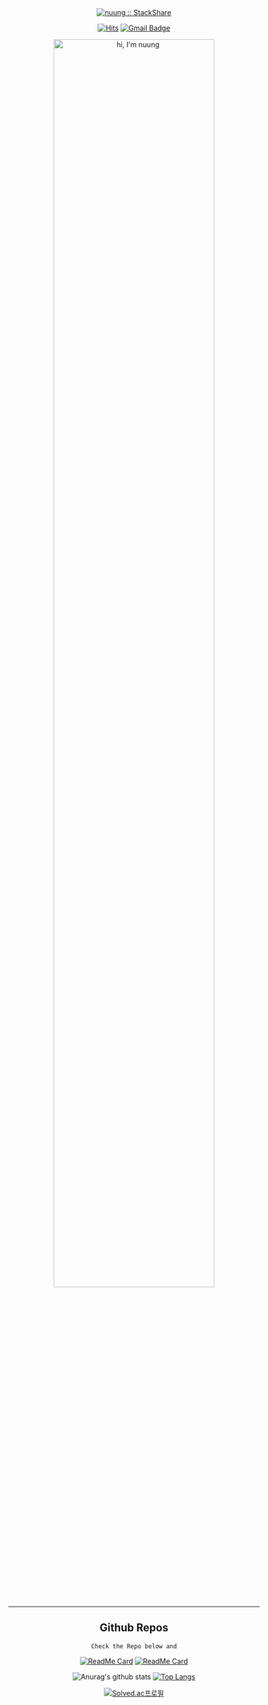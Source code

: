 <div align = "center">
  <a href="https://stackshare.io/nuung/my-stack">
    <img src="http://img.shields.io/badge/tech-stack-0690fa.svg?style=flat" alt="nuung :: StackShare" />
  </a>
  
[![Hits](https://hits.seeyoufarm.com/api/count/incr/badge.svg?url=https%3A%2F%2Fgithub.com%2FNuung&count_bg=%23003376&title_bg=%23555555&icon=sparkfun.svg&icon_color=%23E7E7E7&title=hits&edge_flat=false)](https://hits.seeyoufarm.com)
[![Gmail Badge](https://img.shields.io/badge/Gmail-d14836?style=flat&logo=Gmail&logoColor=white&link=mailto:snugyun01@gmail.com)](mailto:qlgks1@gmail.com)

<img src="https://nuung.github.io/vanilla-javascript/NomadJS/images/svg.svg" width="80%" alt="hi, I'm nuung" />
</div>
          
--- 

<div align = "center">

## Github Repos
  ``` Check the Repo below and ```
  
[![ReadMe Card](https://github-readme-stats.vercel.app/api/pin/?username=Nuung&repo=vanilla-javascript&show_owner=true&theme=dark)](https://github.com/Nuung/vanilla-javascript)
[![ReadMe Card](https://github-readme-stats.vercel.app/api/pin/?username=Nuung&repo=DDmap&show_owner=true&theme=dark)](https://github.com/Nuung/DDmap)

![Anurag's github stats](https://github-readme-stats.vercel.app/api?username=Nuung&theme=dark&show_icons=true)
[![Top Langs](https://github-readme-stats.vercel.app/api/top-langs/?username=Nuung&theme=dark&langs_count=10&layout=compact)](https://github.com/anuraghazra/github-readme-stats)
  
  [![Solved.ac프로필](http://mazassumnida.wtf/api/v2/generate_badge?boj=qlgks1)](https://solved.ac/qlgks1)  

</div>

